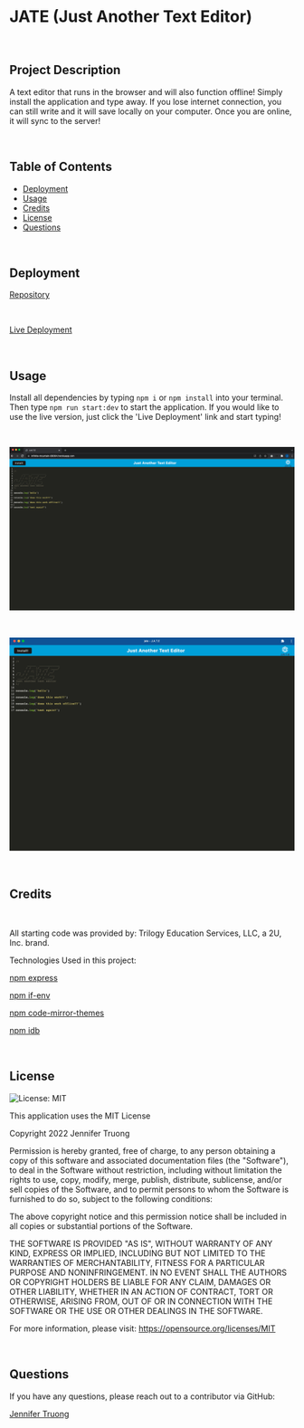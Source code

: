 # JATE (Just Another Text Editor)

<br/>

## Project Description
A text editor that runs in the browser and will also function offline! Simply install the application and type away. If you lose internet connection, you can still write and it will save locally on your computer. Once you are online, it will sync to the server!


<br/>

## Table of Contents
- [Deployment](#installation)
- [Usage](#usage)
- [Credits](#credits)
- [License](#license)
- [Questions](#questions)

<br/>

## Deployment
  

[Repository](https://github.com/jentruong09/jate)

<br/>

[Live Deployment](https://infinite-mountain-89064.herokuapp.com/)

<br/>

## Usage

Install all dependencies by typing `npm i` or `npm install` into your terminal. Then type `npm run start:dev` to start the application. If you would like to use the live version, just click the 'Live Deployment' link and start typing!

<br/>

![installed](/assets/web.png)

<br/>

![web](/assets/installed.png)

<br/>

## Credits

<br/>

All starting code was provided by: Trilogy Education Services, LLC, a 2U, Inc. brand.


Technologies Used in this project:

[npm express](https://www.npmjs.com/package/express)

[npm if-env](https://www.npmjs.com/package/if-env)

[npm code-mirror-themes](https://www.npmjs.com/package/code-mirror-themes)

[npm idb](https://www.npmjs.com/package/idb)

<br/>

## License 

![License: MIT](https://img.shields.io/badge/License-MIT-yellow.svg)
  
This application uses the MIT License

Copyright 2022 Jennifer Truong

Permission is hereby granted, free of charge, to any person obtaining a copy of this software and associated documentation files (the "Software"), to deal in the Software without restriction, including without limitation the rights to use, copy, modify, merge, publish, distribute, sublicense, and/or sell copies of the Software, and to permit persons to whom the Software is furnished to do so, subject to the following conditions:

The above copyright notice and this permission notice shall be included in all copies or substantial portions of the Software.

THE SOFTWARE IS PROVIDED "AS IS", WITHOUT WARRANTY OF ANY KIND, EXPRESS OR IMPLIED, INCLUDING BUT NOT LIMITED TO THE WARRANTIES OF MERCHANTABILITY, FITNESS FOR A PARTICULAR PURPOSE AND NONINFRINGEMENT. IN NO EVENT SHALL THE AUTHORS OR COPYRIGHT HOLDERS BE LIABLE FOR ANY CLAIM, DAMAGES OR OTHER LIABILITY, WHETHER IN AN ACTION OF CONTRACT, TORT OR OTHERWISE, ARISING FROM, OUT OF OR IN CONNECTION WITH THE SOFTWARE OR THE USE OR OTHER DEALINGS IN THE SOFTWARE.

For more information, please visit: https://opensource.org/licenses/MIT

<br/>


## Questions
If you have any questions, please reach out to a contributor via GitHub:

[Jennifer Truong](https://github.com/jentruong09)